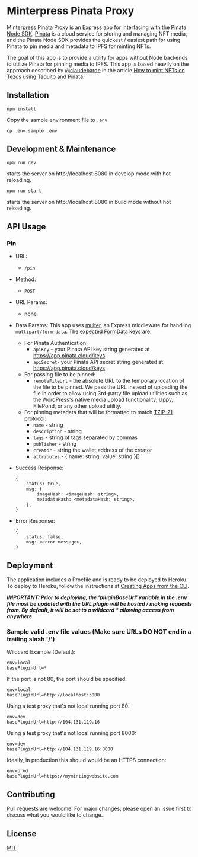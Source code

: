 # Minterpress Pinata Proxy

Minterpress Pinata Proxy is an Express app for interfacing with the [Pinata Node SDK](https://docs.pinata.cloud/pinata-node-sdk). [Pinata](https://www.pinata.cloud/) is a cloud service for storing and managing NFT media, and the Pinata Node SDK provides the quickest / easiest path for using Pinata to pin media and metadata to IPFS for minting NFTs.

The goal of this app is to provide a utility for apps without Node backends to utilize Pinata for pinning media to IPFS. This app is based heavily on the approach described by [@claudebarde](https://github.com/claudebarde) in the article [How to mint NFTs on Tezos using Taquito and Pinata](https://medium.com/ecad-labs-inc/how-to-mint-nfts-on-tezos-using-taquito-and-pinata-15a407078495).

## Installation

```
npm install
```

Copy the sample environment file to `.env`

```
cp .env.sample .env
```

## Development & Maintenance

```
npm run dev
```

starts the server on http://localhost:8080 in develop mode with hot reloading.

```
npm run start
```
starts the server on http://localhost:8080 in build mode without hot reloading.

## API Usage

### Pin

- URL: 
    - `/pin`
- Method:
    - `POST`
- URL Params:
    - none
- Data Params:
    This app uses [multer](https://www.npmjs.com/package/multer), an Express middleware for handling `multipart/form-data`. The expected [FormData](https://developer.mozilla.org/en-US/docs/Web/API/FormData) keys are:

    - For Pinata Authentication:
        - `apiKey` - your Pinata API key string generated at https://app.pinata.cloud/keys
        - `apiSecret`- your Pinata API secret string generated at https://app.pinata.cloud/keys
    - For passing file to be pinned:
        - `remoteFileUrl` - the absolute URL to the temporary location of the file to be pinned. We pass the URL instead of uploading the file in order to allow using 3rd-party file upload utilities such as the WordPress's native media upload functionality, Uppy, FilePond, or any other upload utility.
    - For pinning metadata that will be formatted to match [TZIP-21 protocol](https://tzip.tezosagora.org/proposal/tzip-21/):
        - `name` - string
        - `description` - string
        - `tags` - string of tags separated by commas
        - `publisher` - string
        - `creator` - string the wallet address of the creator
        - `attributes` - { name: string; value: string }[]
- Success Response:
    ```
    {
        status: true,
        msg: {
            imageHash: <imageHash: string>,
            metadataHash: <metadataHash: string>,
        },
    }
    ```
- Error Response:
    ```
    {
        status: false,
        msg: <error message>,
    }
    ```

## Deployment

The application includes a Procfile and is ready to be deployed to Heroku. To deploy to Heroku, follow the instructions at [Creating Apps from the CLI](https://devcenter.heroku.com/articles/creating-apps).

***IMPORTANT: Prior to deploying, the 'pluginBaseUrl' variable in the .env file most be updated with the URL plugin will be hosted / making requests from. By default, it will be set to a wildcard * allowing access from anywhere***

### Sample valid .env file values (Make sure URLs DO NOT end in a trailing slash '/')

Wildcard Example (Default):

```
env=local
basePluginUrl=*
```

If the port is not 80, the port should be specified:

```
env=local
basePluginUrl=http://localhost:3000
```

Using a test proxy that's not local running port 80:

```
env=dev
basePluginUrl=http://104.131.119.16
```

Using a test proxy that's not local running port 8000:

```
env=dev
basePluginUrl=http://104.131.119.16:8000
```

Ideally, in production this should would be an HTTPS connection:

```
env=prod
basePluginUrl=https://mymintingwebsite.com
```

## Contributing
Pull requests are welcome. For major changes, please open an issue first to discuss what you would like to change.

## License
[MIT](https://choosealicense.com/licenses/mit/)
